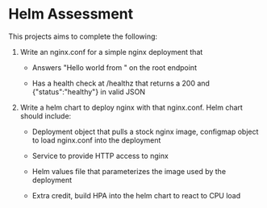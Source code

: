 # Helm Assessment

This projects aims to complete the following:

1. Write an nginx.conf for a simple nginx deployment that

    - Answers "Hello world from <my-ip>" on the root endpoint

    - Has a health check at /healthz that returns a 200 and {"status":"healthy"} in valid JSON

 

2. Write a helm chart to deploy nginx with that nginx.conf. Helm chart should include:

    - Deployment object that pulls a stock nginx image, configmap object to load nginx.conf into the deployment

    - Service to provide HTTP access to nginx

    - Helm values file that parameterizes the image used by the deployment

    - Extra credit, build HPA into the helm chart to react to CPU load